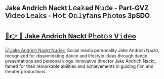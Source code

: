 ## Jake Andrich Nackt L𝚎a𝚔ed N𝚞𝚍e - Part-GVZ Vi𝚍𝚎o L𝚎a𝚔s - H𝚘𝚝 O𝚗𝚕yf𝚊ns P𝚑𝚘tos 3pSDO

# <h2><a href="http://kf756g.oniu.top/?m=Jake+Andrich+Nackt">🔗👉 🔴 Jake Andrich Nackt P𝚑ot𝚘𝚜 V𝚒d𝚎o</a></h2>

[![Jake Andrich Nackt Nu𝚍e𝚜](https://i.imgur.com/0qMVB7G.gif)](http://kf756g.oniu.top/?m=Jake+Andrich+Nackt)
Social media personality Jake Andrich Nackt, recognized for disseminating dance and lifestyle ideas through dance presentations and personal vlogs. Innovative director Jake Andrich Nackt, famed for their remarkable abilities and achievements in guiding film and theater productions.  
